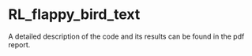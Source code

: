 # RL_flappy_bird_text

A detailed description of the code and its results can be found in the pdf report.
